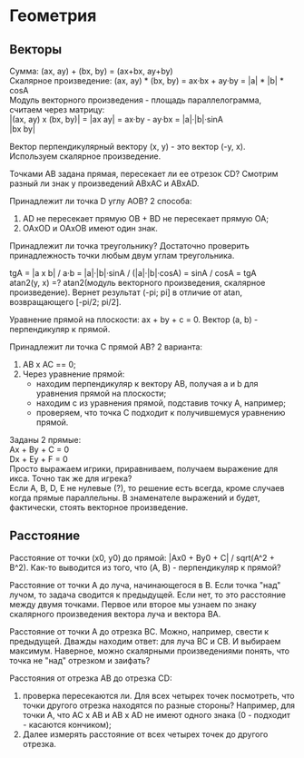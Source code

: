 # Геометрия

## Векторы
Сумма: (ax, ay) + (bx, by) = (ax+bx, ay+by)  
Скалярное произведение: (ax, ay) * (bx, by) = ax·bx + ay·by = |a| * |b| * cosA  
Модуль векторного произведения - площадь параллелограмма, считаем через матрицу:  
|(ax, ay) х (bx, by)| = |ax ay| = ax·by - ay·bx = |a|·|b|·sinA  
                        |bx by|  

Вектор перпендикулярный вектору (x, y) - это вектор (-y, x). Используем скалярное произведение.    

Точками AB задана прямая, пересекает ли ее отрезок CD? 
Смотрим разный ли знак у произведений ABxAC и ABxAD.  

Принадлежит ли точка D углу AOB? 2 способа:
1) AD не пересекает прямую OB + BD не пересекает прямую OA;
2) OAxOD и OAxOB имеют один знак.

Принадлежит ли точка треугольнику? 
Достаточно проверить принадлежность точки любым двум углам треугольника.  

tgA = |a x b| / a·b = |a|·|b|·sinA / (|a|·|b|·cosA) = sinA / cosA = tgA  
atan2(y, x) =? atan2(модуль векторного произведения, скалярное произведение). 
Вернет результат (-pi; pi] в отличие от atan, возвращающего [-pi/2; pi/2].  

Уравнение прямой на плоскости: ax + by + c = 0. Вектор (a, b) - перпендикуляр к прямой.  

Принадлежит ли точка C прямой AB? 2 варианта:
1) AB x AC == 0;
2) Через уравнение прямой:
    - находим перпендикуляр к вектору AB, получая a и b для уравнения прямой на плоскости;
    - находим c из уравнения прямой, подставив точку A, например;
    - проверяем, что точка C подходит к получившемуся уравнению прямой.

Заданы 2 прямые:  
Ax + By + C = 0  
Dx + Ey + F = 0  
Просто выражаем игрики, приравниваем, получаем выражение для икса. 
Точно так же для игрека?  
Если A, B, D, E не нулевые (?), то решение есть всегда, кроме случаев когда прямые параллельны. 
В знаменателе выражений и будет, фактически, стоять векторное произведение.  

## Расстояние

Расстояние от точки (x0, y0) до прямой: |Ax0 + By0 + C| / sqrt(A^2 + B^2). 
Как-то выводится из того, что (A, B) - перпендикуляр к прямой?  

Расстояние от точки A до луча, начинающегося в B. Если точка "над" лучом, то задача сводится к предыдущей. 
Если нет, то это расстояние между двумя точками. 
Первое или второе мы узнаем по знаку скалярного произведения вектора луча и вектора BA.    

Расстояние от точки A до отрезка BC. 
Можно, например, свести к предыдущей. Дважды находим ответ: для луча BC и CB. И выбираем максимум. 
Наверное, можно скалярными произведениями понять, что точка не "над" отрезком и заифать?   

Расстояния от отрезка AB до отрезка CD: 
1) проверка пересекаются ли. Для всех четырех точек посмотреть, что точки другого отрезка находятся по разные стороны? 
Например, для точки A, что AC x AB и AB x AD не имеют одного знака (0 - подходит - касаются кончиком);  
2) Далее измерять расстояние от всех четырех точек до другого отрезка.





